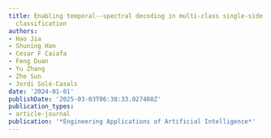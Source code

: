 ```yaml
---
title: Enabling temporal--spectral decoding in multi-class single-side upper limb
  classification
authors:
- Hao Jia
- Shuning Han
- Cesar F Caiafa
- Feng Duan
- Yu Zhang
- Zhe Sun
- Jordi Solé-Casals
date: '2024-01-01'
publishDate: '2025-03-03T06:38:33.027408Z'
publication_types:
- article-journal
publication: '*Engineering Applications of Artificial Intelligence*'
---
```

